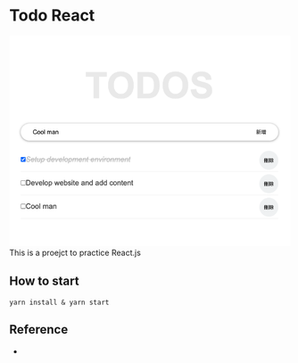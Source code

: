 # Todo React
![Cover](./todo-cover.png)
This is a proejct to practice React.js

## How to start
```
yarn install & yarn start
```

## Reference
- [](https://ibaslogic.com/how-to-edit-todos-items-in-react/)